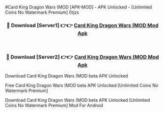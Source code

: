 #Card King Dragon Wars (MOD [APK-MOD] - APK Unlocked - [Unlimited Coins No Watermark Premium] 0tjzs



<div align="center">

<h3>🔴 Download [Server1] 👉👉 <a href="https://momento.my/?title=Card_King_Dragon_Wars_(MOD">Card King Dragon Wars (MOD Mod Apk</a></h3><br>

<h3>🔴 Download [Server2] 👉👉 <a href="https://momento.my/?title=Card_King_Dragon_Wars_(MOD">Card King Dragon Wars (MOD Mod Apk</a></h3>
</div>



Download Card King Dragon Wars (MOD beta APK Unlocked

Free Card King Dragon Wars (MOD beta APK Unlocked [Unlimited Coins No Watermark Premium]

Download Card King Dragon Wars (MOD beta APK Unlocked [Unlimited Coins No Watermark Premium] Mod For Android
